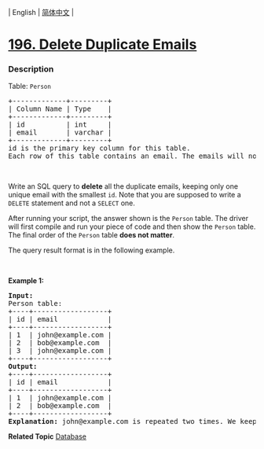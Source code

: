 | English | [简体中文](README.md) |

# [196. Delete Duplicate Emails](https://leetcode.cn/problems/delete-duplicate-emails)
 ### Description
<p>Table: <code>Person</code></p>

<pre>
+-------------+---------+
| Column Name | Type    |
+-------------+---------+
| id          | int     |
| email       | varchar |
+-------------+---------+
id is the primary key column for this table.
Each row of this table contains an email. The emails will not contain uppercase letters.
</pre>

<p>&nbsp;</p>

<p>Write an SQL query to <strong>delete</strong> all the duplicate emails, keeping only one unique email with the smallest <code>id</code>. Note that you are supposed to write a <code>DELETE</code> statement and not a <code>SELECT</code> one.</p>

<p>After running your script, the answer shown is the <code>Person</code> table. The driver will first compile and run your piece of code and then show the <code>Person</code> table. The final order of the <code>Person</code> table <strong>does not matter</strong>.</p>

<p>The query result format is in the following example.</p>

<p>&nbsp;</p>
<p><strong class="example">Example 1:</strong></p>

<pre>
<strong>Input:</strong> 
Person table:
+----+------------------+
| id | email            |
+----+------------------+
| 1  | john@example.com |
| 2  | bob@example.com  |
| 3  | john@example.com |
+----+------------------+
<strong>Output:</strong> 
+----+------------------+
| id | email            |
+----+------------------+
| 1  | john@example.com |
| 2  | bob@example.com  |
+----+------------------+
<strong>Explanation:</strong> john@example.com is repeated two times. We keep the row with the smallest Id = 1.
</pre>

**Related Topic**  [Database](https://leetcode.cn/tag/database) 